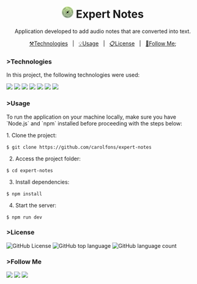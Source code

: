  <h1 align = "center"><img src ="https://github.com/carolfons/expert-notes/blob/main/public/favicon.png?raw=true" width ="30" /> Expert Notes </h1>
<p align ="center">Application developed to add audio notes that are converted into text.</p>
<p align="center">
  <a href="#technologies"> ⚒️Technologies</a>&nbsp;&nbsp;&nbsp;|&nbsp;&nbsp;
  <a href="#usage">💡Usage</a>&nbsp;&nbsp;&nbsp;|&nbsp;&nbsp;
  <a href="#license">📋License</a>&nbsp;&nbsp;&nbsp;|&nbsp;&nbsp;
  <a href="#social-media">📱Follow Me</a>;
</p>
<!-- <p align="center"> <img alt="GitHub License" src="https://img.shields.io/github/license/carolfons/expert-notes">
 <img alt="GitHub top language" src="https://img.shields.io/github/languages/top/carolfons/expert-notes">
 <img alt="GitHub language count" src="https://img.shields.io/github/languages/count/carolfons/expert-notes?color=yellow">
</p> -->

<h3  id="technologies">>Technologies</h3>
<p>In this project, the following technologies were used:</p>
<p>
 <img src="https://img.shields.io/badge/html5-%23E34F26.svg?logo=html5&logoColor=white">
 <img src="https://img.shields.io/badge/css3-%231572B6.svg?logo=css3&logoColor=white">
 <img src="https://img.shields.io/badge/tailwindcss-%2338B2AC.svg?logo=tailwind-css&logoColor=white"> 
 <img src="https://img.shields.io/badge/typescript-%23007ACC.svg?logo=typescript&logoColor=white">
 <img src="https://img.shields.io/badge/vite-%23646CFF.svg?logo=vite&logoColor=white">
 <img src="https://img.shields.io/badge/react-%2320232a.svg?logo=react&logoColor=%2361DAFB">
 <img src="https://img.shields.io/badge/radix%20ui-161618.svg?logo=radix-ui&logoColor=white">
</p>

<h3  id="usage">>Usage</h3>
<p>To run the application on your machine locally, make sure you have `Node.js` and `npm` installed before proceeding with the steps below:</p>
1. Clone the project:

```
$ git clone https://github.com/carolfons/expert-notes
```

2. Access the project folder:

```
$ cd expert-notes
```
   
3. Install dependencies:

```
$ npm install
```

4. Start the server:
   
```
$ npm run dev
```

<h3 id="License">>License</h3>
<p> <img alt="GitHub License" src="https://img.shields.io/github/license/carolfons/expert-notes">
 <img alt="GitHub top language" src="https://img.shields.io/github/languages/top/carolfons/expert-notes">
 <img alt="GitHub language count" src="https://img.shields.io/github/languages/count/carolfons/expert-notes?color=yellow">
</p>
<h3 id="social-media">>Follow Me</h3>
<p>
  <a href="https://www.linkedin.com/in/carolinefons/" target="_blank"><img src="https://img.shields.io/badge/-LinkedIn-%230077B5?logo=linkedin&logoColor=white"  target="_blank"></a>
  <a href="https://www.instagram.com/carol_fonseca/" target="_blank"><img src="https://img.shields.io/badge/-Instagram-%23E4405F?logo=instagram&logoColor=white" target="_blank"></a>
  <a href="mailto:carolsantosfonseca@outlook.com"><img src="https://img.shields.io/badge/Microsoft_Outlook-0078D4?logo=microsoft-outlook&logoColor=white" target="_blank"></a>
</p>





